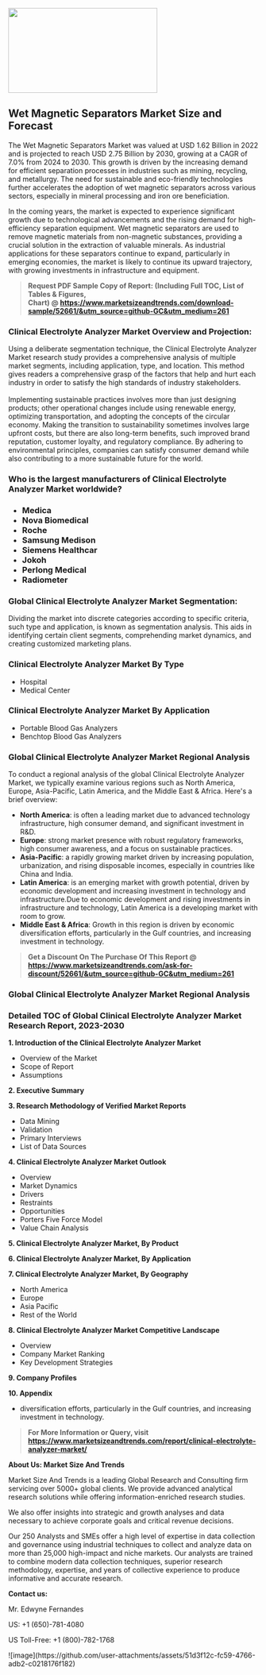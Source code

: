 <p><img class="alignnone size-medium wp-image-20088" src="https://ffe5etoiles.com/wp-content/uploads/2024/12/MST1-300x171.png" alt="" width="300" height="171" /></p><h2>Wet Magnetic Separators Market Size and Forecast</h2><p>The Wet Magnetic Separators Market was valued at USD 1.62 Billion in 2022 and is projected to reach USD 2.75 Billion by 2030, growing at a CAGR of 7.0% from 2024 to 2030. This growth is driven by the increasing demand for efficient separation processes in industries such as mining, recycling, and metallurgy. The need for sustainable and eco-friendly technologies further accelerates the adoption of wet magnetic separators across various sectors, especially in mineral processing and iron ore beneficiation.</p><p>In the coming years, the market is expected to experience significant growth due to technological advancements and the rising demand for high-efficiency separation equipment. Wet magnetic separators are used to remove magnetic materials from non-magnetic substances, providing a crucial solution in the extraction of valuable minerals. As industrial applications for these separators continue to expand, particularly in emerging economies, the market is likely to continue its upward trajectory, with growing investments in infrastructure and equipment.</p></p><blockquote id="" class=""><strong>Request PDF Sample Copy of Report: (Including Full TOC, List of Tables &amp; Figures, Chart)&nbsp;@&nbsp;<strong><a href="https://www.marketsizeandtrends.com/download-sample/52661/&utm_source=github-GC&utm_medium=261" target="_blank">https://www.marketsizeandtrends.com/download-sample/52661/&utm_source=github-GC&utm_medium=261</a></strong></strong></blockquote><h3 id="" class="">Clinical Electrolyte Analyzer Market&nbsp;Overview and Projection:</h3><p id="" class="">Using a deliberate segmentation technique, the Clinical Electrolyte Analyzer Market research study provides a comprehensive analysis of multiple market segments, including application, type, and location. This method gives readers a comprehensive grasp of the factors that help and hurt each industry in order to satisfy the high standards of industry stakeholders. <br /> <br />Implementing sustainable practices involves more than just designing products; other operational changes include using renewable energy, optimizing transportation, and adopting the concepts of the circular economy. Making the transition to sustainability sometimes involves large upfront costs, but there are also long-term benefits, such improved brand reputation, customer loyalty, and regulatory compliance. By adhering to environmental principles, companies can satisfy consumer demand while also contributing to a more sustainable future for the world.</p><h3 id="" class="">Who is the largest manufacturers of&nbsp;Clinical Electrolyte Analyzer Market worldwide?</h3><h3 class=""><p><ul><li>Medica </li><li> Nova Biomedical </li><li> Roche </li><li> Samsung Medison </li><li> Siemens Healthcar </li><li> Jokoh </li><li> Perlong Medical </li><li> Radiometer</li></ul></p></h3><h3 id="" class="">Global&nbsp;Clinical Electrolyte Analyzer Market Segmentation:</h3><p id="" class="">Dividing the market into discrete categories according to specific criteria, such type and application, is known as segmentation analysis. This aids in identifying certain client segments, comprehending market dynamics, and creating customized marketing plans.</p><h3 id="" class="">Clinical Electrolyte Analyzer Market&nbsp;By Type</h3><p><p><ul><li>Hospital </li><li> Medical Center</p></li></ul></p></p><h3 id="" class="">Clinical Electrolyte Analyzer Market&nbsp;By Application</h3><p class=""><p><ul><li>Portable Blood Gas Analyzers </li><li> Benchtop Blood Gas Analyzers</li></ul></p></p><h3 id="" class="">Global Clinical Electrolyte Analyzer Market Regional Analysis</h3><p id="" class="">To conduct a regional analysis of the global Clinical Electrolyte Analyzer Market, we typically examine various regions such as North America, Europe, Asia-Pacific, Latin America, and the Middle East &amp; Africa. Here's a brief overview:</p><ul><li><strong>North America</strong>: is often a leading market due to advanced technology infrastructure, high consumer demand, and significant investment in R&amp;D.</li><li><strong>Europe</strong>: strong market presence with robust regulatory frameworks, high consumer awareness, and a focus on sustainable practices.</li><li><strong>Asia-Pacific</strong>: a rapidly growing market driven by increasing population, urbanization, and rising disposable incomes, especially in countries like China and India.</li><li><strong>Latin America</strong>: is an emerging market with growth potential, driven by economic development and increasing investment in technology and infrastructure.Due to economic development and rising investments in infrastructure and technology, Latin America is a developing market with room to grow.</li><li><strong>Middle East &amp; Africa</strong>: Growth in this region is driven by economic diversification efforts, particularly in the Gulf countries, and increasing investment in technology.</li></ul><blockquote id="" class=""><strong>Get a Discount On The Purchase Of This Report @ <strong><a href="https://www.marketsizeandtrends.com/ask-for-discount/52661/&utm_source=github-GC&utm_medium=261" target="_blank">https://www.marketsizeandtrends.com/ask-for-discount/52661/&utm_source=github-GC&utm_medium=261</a></strong></strong></blockquote><h3 id="" class="">Global Clinical Electrolyte Analyzer Market Regional Analysis</h3><h3 id="" class="">Detailed TOC of Global Clinical Electrolyte Analyzer Market Research Report, 2023-2030</h3><p id="" class=""><strong>1. Introduction of the Clinical Electrolyte Analyzer Market</strong></p><ul><li>Overview of the Market</li><li>Scope of Report</li><li>Assumptions</li></ul><p id="" class=""><strong>2. Executive Summary</strong></p><p id="" class=""><strong>3. Research Methodology of Verified Market Reports</strong></p><ul><li>Data Mining</li><li>Validation</li><li>Primary Interviews</li><li>List of Data Sources</li></ul><p id="" class=""><strong>4. Clinical Electrolyte Analyzer Market Outlook</strong></p><ul><li>Overview</li><li>Market Dynamics</li><li>Drivers</li><li>Restraints</li><li>Opportunities</li><li>Porters Five Force Model</li><li>Value Chain Analysis</li></ul><p id="" class=""><strong>5. Clinical Electrolyte Analyzer Market, By Product</strong></p><p id="" class=""><strong>6. Clinical Electrolyte Analyzer Market, By Application</strong></p><p id="" class=""><strong>7. Clinical Electrolyte Analyzer Market, By Geography</strong></p><ul><li>North America</li><li>Europe</li><li>Asia Pacific</li><li>Rest of the World</li></ul><p id="" class=""><strong>8. Clinical Electrolyte Analyzer Market Competitive Landscape</strong></p><ul><li>Overview</li><li>Company Market Ranking</li><li>Key Development Strategies</li></ul><p id="" class=""><strong>9. Company Profiles</strong></p><p id="" class=""><strong>10. Appendix</strong></p><ul><li>diversification efforts, particularly in the Gulf countries, and increasing investment in technology.</li></ul><blockquote id="" class=""><strong>For More Information or Query, visit <strong><strong><a href="https://www.marketsizeandtrends.com/report/clinical-electrolyte-analyzer-market/" target="_blank">https://www.marketsizeandtrends.com/report/clinical-electrolyte-analyzer-market/</a></strong></strong></strong></blockquote><p id="" class=""><strong>About Us: Market Size And Trends</strong></p><p id="" class="">Market Size And Trends is a leading Global Research and Consulting firm servicing over 5000+ global clients. We provide advanced analytical research solutions while offering information-enriched research studies.</p><p id="" class="">We also offer insights into strategic and growth analyses and data necessary to achieve corporate goals and critical revenue decisions.</p><p id="" class="">Our 250 Analysts and SMEs offer a high level of expertise in data collection and governance using industrial techniques to collect and analyze data on more than 25,000 high-impact and niche markets. Our analysts are trained to combine modern data collection techniques, superior research methodology, expertise, and years of collective experience to produce informative and accurate research.</p><p id="" class=""><strong>Contact us:</strong></p><p id="" class="">Mr. Edwyne Fernandes</p><p id="" class="">US: +1 (650)-781-4080</p><p id="" class="">US Toll-Free: +1 (800)-782-1768</p>
![image](https://github.com/user-attachments/assets/51d3f12c-fc59-4766-adb2-c0218176f182)
